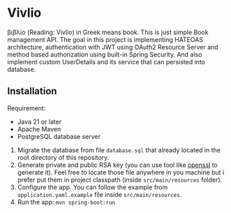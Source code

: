 # Vivlio

βιβλίο (Reading: Vivlio) in Greek means book. This is just simple Book management API. The goal in this project is implementing HATEOAS architecture, authentication with JWT using OAuth2 Resource Server and method based authorization using built-in Spring Security. And also implement custom UserDetails and its service that can persisted into database.

## Installation

Requirement:
- Java 21 or later
- Apache Maven
- PostgreSQL database server

1. Migrate the database from file `database.sql` that already located in the root directory of this repository.
2. Generate private and public RSA key (you can use tool like [openssl](https://www.openssl.org/) to generate it). Feel free to locate those file anywhere in you machine but i prefer put them in project classpath (inside `src/main/resources` folder).
3. Configure the app. You can follow the example from `application.yaml.example` file inside `src/main/resources`.
4. Run the app: `mvn spring-boot:run`
